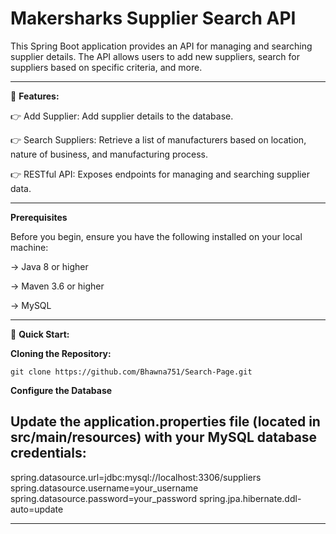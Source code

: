 # Makersharks Supplier Search API

This Spring Boot application provides an API for managing and searching supplier details. The API allows users to add new suppliers, search for suppliers based on specific criteria, and more.

-----

🔋 **Features:**

👉 Add Supplier: Add supplier details to the database.

👉 Search Suppliers: Retrieve a list of manufacturers based on location, nature of business, and manufacturing process.

👉 RESTful API: Exposes endpoints for managing and searching supplier data.

-----

**Prerequisites**

Before you begin, ensure you have the following installed on your local machine:

-> Java 8 or higher

-> Maven 3.6 or higher

-> MySQL 

-----

🤸 **Quick Start:**

**Cloning the Repository:**
```
git clone https://github.com/Bhawna751/Search-Page.git

```
**Configure the Database**

Update the application.properties file (located in src/main/resources) with your MySQL database credentials:
---

spring.datasource.url=jdbc:mysql://localhost:3306/suppliers
spring.datasource.username=your_username
spring.datasource.password=your_password
spring.jpa.hibernate.ddl-auto=update

---
